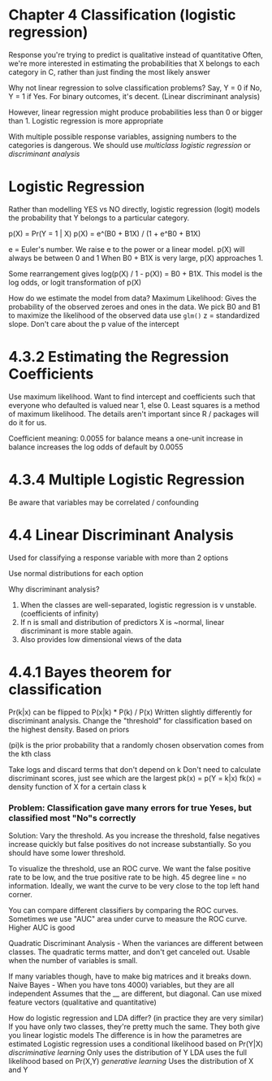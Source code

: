 # Chapter 4 Classification (logistic regression)

Response you're trying to predict is qualitative instead of quantitative 
Often, we're more interested in estimating the probabilities that X belongs to each category in C, rather than just finding the most likely answer

Why not linear regression to solve classification problems? 
  Say, Y = 0 if No, Y = 1 if Yes. 
  For binary outcomes, it's decent. (Linear discriminant analysis)

However, linear regression might produce probabilities less than 0 or bigger than 1. 
Logistic regression is more appropriate 

With multiple possible response variables, assigning numbers to the categories is dangerous. 
We should use *multiclass logistic regression* or *discriminant analysis*

# Logistic Regression 
Rather than modelling YES vs NO directly, logistic regression (logit) models the probability that Y belongs to a particular category. 

p(X) = Pr(Y = 1 | X)
p(X) = e^(B0 + B1X) / (1 + e^B0 + B1X)

e = Euler's number. We raise e to the power or a linear model. p(X) will always be between 0 and 1
When B0 + B1X is very large, p(X) approaches 1. 

Some rearrangement gives log(p(X) / 1 - p(X)) = B0 + B1X. This model is the log odds, or logit transformation of p(X)

How do we estimate the model from data? 
Maximum Likelihood: Gives the probability of the observed zeroes and ones in the data. 
  We pick B0 and B1 to maximize the likelihood of the observed data
  use `glm()`
  z = standardized slope. Don't care about the p value of the intercept 
  
# 4.3.2 Estimating the Regression Coefficients 
Use maximum likelihood. Want to find intercept and coefficients such that everyone who defaulted is valued near 1, else 0. Least squares is a method of maximum likelihood. The details aren't important since R / packages will do it for us. 

Coefficient meaning: 0.0055 for balance means a one-unit increase in balance increases the log odds of default by 0.0055

# 4.3.4 Multiple Logistic Regression
Be aware that variables may be correlated / confounding

# 4.4 Linear Discriminant Analysis
Used for classifying a response variable with more than 2 options

Use normal distributions for each option

Why discriminant analysis? 
1. When the classes are well-separated, logistic regression is v unstable. (coefficients of infinity)
2. If n is small and distribution of predictors X is ~normal, linear discriminant is more stable again. 
3. Also provides low dimensional views of the data


# 4.4.1 Bayes theorem for classification
Pr(k|x) can be flipped to P(x|k) * P(k) / P(x)
Written slightly differently for discriminant analysis.
Change the "threshold" for classification based on the highest density. Based on priors

(pi)k is the prior probability that a randomly chosen observation comes from the kth class

Take logs and discard terms that don't depend on k
Don't need to calculate discriminant scores, just see which are the largest
pk(x) = p(Y = k|x)
fk(x) = density function of X for a certain class k


### Problem: Classification gave many errors for true Yeses, but classified most "No"s correctly
Solution: Vary the threshold. As you increase the threshold, false negatives increase quickly but false positives do not increase substantially. So you should have some lower threshold. 

To visualize the threshold, use an ROC curve. We want the false positive rate to be low, and the true positive rate to be high. 45 degree line = no information. Ideally, we want the curve to be very close to the top left hand corner. 

You can compare different classifiers by comparing the ROC curves. Sometimes we use "AUC" area under curve to measure the ROC curve. Higher AUC is good

Quadratic Discriminant Analysis - When the variances are different between classes. The quadratic terms matter, and don't get canceled out. Usable when the number of variables is small. 

If many variables though, have to make big matrices and it breaks down. 
Naive Bayes - When you have tons 4000) variables, but they are all independent 
  Assumes that the __ are different, but diagonal. 
  Can use mixed feature vectors (qualitative and quantitative)
  
How do logistic regression and LDA differ? (in practice they are very similar)
  If you have only two classes, they're pretty much the same. They both give you linear logistic models
  The difference is in how the parametres are estimated 
    Logistic regression uses a conditional likelihood based on Pr(Y|X) *discriminative learning* Only uses the distribution of Y
    LDA uses the full likelihood based on Pr(X,Y) *generative learning* Uses the distribution of X and Y
